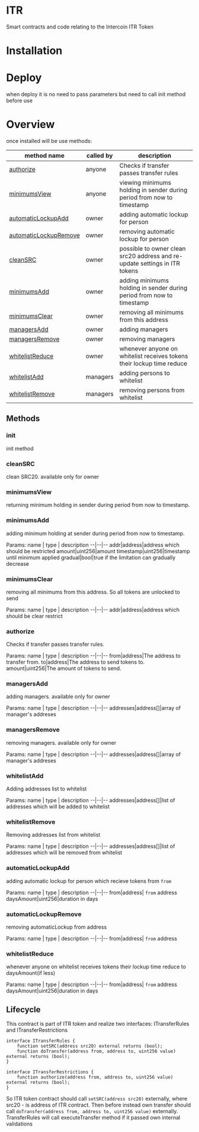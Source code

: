 # ITR
Smart contracts and code relating to the Intercoin ITR Token

# Installation

# Deploy
when deploy it is no need to pass parameters but need to call init method before use

# Overview
once installed will be use methods:
<table>
<thead>
	<tr>
		<th>method name</th>
		<th>called by</th>
		<th>description</th>
	</tr>
</thead>
<tbody>
	<tr>
		<td><a href="#authorize">authorize</a></td>
		<td>anyone</td>
		<td>Checks if transfer passes transfer rules</td>
	</tr>
	<tr>
		<td><a href="#minimumsview">minimumsView</a></td>
		<td>anyone</td>
		<td>viewing minimums holding in sender during period from now to timestamp</td>
	</tr>
	<tr>
		<td><a href="#automaticlockupadd">automaticLockupAdd</a></td>
		<td>owner</td>
		<td>adding automatic lockup for person</td>
	</tr>
	<tr>
		<td><a href="#automaticlockupremove">automaticLockupRemove</a></td>
		<td>owner</td>
		<td>removing automatic lockup for person</td>
	</tr>
  <tr>
		<td><a href="#cleansrc">cleanSRC</a></td>
		<td>owner</td>
		<td>possible to owner clean src20 address and re-update settings in ITR tokens</td>
	</tr>
	<tr>
		<td><a href="#minimumsadd">minimumsAdd</a></td>
		<td>owner</td>
		<td>adding minimums holding in sender during period from now to timestamp</td>
	</tr>
  <tr>
		<td><a href="#minimumsclear">minimumsClear</a></td>
		<td>owner</td>
		<td>removing all minimums from this address</td>
	</tr>
	<tr>
		<td><a href="#managersadd">managersAdd</a></td>
		<td>owner</td>
		<td>adding managers</td>
	</tr>
	<tr>
		<td><a href="#managersremove">managersRemove</a></td>
		<td>owner</td>
		<td>removing managers</td>
	</tr>
	<tr>
		<td><a href="#whitelistreduce">whitelistReduce</a></td>
		<td>owner</td>
		<td>whenever anyone on whitelist receives tokens their lockup time reduce</td>
	</tr>
	<tr>
		<td><a href="#whitelistadd">whitelistAdd</a></td>
		<td>managers</td>
		<td>adding persons to whitelist</td>
	</tr>
	<tr>
		<td><a href="#whitelistremove">whitelistRemove</a></td>
		<td>managers</td>
		<td>removing persons from whitelist</td>
	</tr>
</tbody>
</table>

## Methods

### init

init method
    
### cleanSRC

clean SRC20. available only for owner
      
### minimumsView

returning minimum holding in sender during period from now to timestamp.

### minimumsAdd

adding minimum holding at sender during period from now to timestamp.

Params:
name  | type | description
--|--|--
addr|address|address which should be restricted
amount|uint256|amount
timestamp|uint256|timestamp until minimum applied
gradual|bool|true if the limitation can gradually decrease
 
### minimumsClear

removing all minimums from this address. So all tokens are unlocked to send

Params:
name  | type | description
--|--|--
addr|address|address which should be clear restrict
 
### authorize

Checks if transfer passes transfer rules.

Params:
name  | type | description
--|--|--
from|address|The address to transfer from.
to|address|The address to send tokens to.
amount|uint256|The amount of tokens to send.

### managersAdd

adding managers. available only for owner

Params:
name  | type | description
--|--|--
addresses|address[]|array of manager's addreses
   
### managersRemove

removing managers. available only for owner

Params:
name  | type | description
--|--|--
addresses|address[]|array of manager's addreses
     
### whitelistAdd

Adding addresses list to whitelist

Params:
name  | type | description
--|--|--
addresses|address[]|list of addresses which will be added to whitelist
  
### whitelistRemove

Removing addresses list from whitelist

Params:
name  | type | description
--|--|--
addresses|address[]|list of addresses which will be removed from whitelist

### automaticLockupAdd

adding automatic lockup for person which recieve tokens from `from`

Params:
name  | type | description
--|--|--
from|address| `from` address
daysAmount|uint256|duration in days

### automaticLockupRemove

removing automaticLockup from address 

Params:
name  | type | description
--|--|--
from|address| `from` address
    
### whitelistReduce

whenever anyone on whitelist receives tokens their lockup time reduce to daysAmount(if less)

Params:
name  | type | description
--|--|--
from|address| `from` address
daysAmount|uint256|duration in days
        
## Lifecycle
This contract is part of ITR token and realize two interfaces: ITransferRules and ITransferRestrictions
```
interface ITransferRules {
    function setSRC(address src20) external returns (bool);
    function doTransfer(address from, address to, uint256 value) external returns (bool);
}
```

```
interface ITransferRestrictions {
    function authorize(address from, address to, uint256 value) external returns (bool);
}
```
So ITR token contract should call `setSRC(address src20)` externally, where src20 - is address of ITR contract.
Then before instead own transfer should call `doTransfer(address from, address to, uint256 value)` externally.
TransferRules will call executeTransfer method if it passed own internal validations